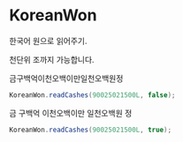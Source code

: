 # KoreanWon
한국어 원으로 읽어주기.


천단위 조까지 가능합니다.


금구백억이천오백이만일천오백원정
```Java
KoreanWon.readCashes(90025021500L, false);
```
금 구백억 이천오백이만 일천오백원 정
```Java
KoreanWon.readCashes(90025021500L, true);
```
